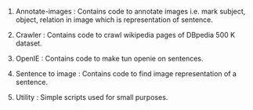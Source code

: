 1. Annotate-images : Contains code to annotate images i.e. mark subject, object, relation in image which is representation of sentence.

2. Crawler : Contains code to crawl wikipedia pages of DBpedia 500 K dataset.

3. OpenIE : Contains code to make tun openie on sentences.

4. Sentence to image : Contains code to find image representation of a sentence.

5. Utility : Simple scripts used for small purposes. 
